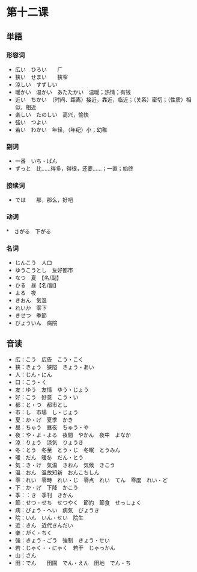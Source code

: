 # 第十二课

## 単語

### 形容词

* 広い　ひろい　　广
* 狭い　せまい　　狭窄
* 涼しい　すずしい
* 暖かい　温かい　あたたかい　温暖；热情；有钱
* 近い　ちかい　（时间、距离）接近，靠近，临近；（关系）密切；（性质）相似，相近
* 楽しい　たのしい　高兴，愉快
* 強い　つよい
* 若い　わかい　年轻，（年纪）小；幼稚

### 副词

* 一番　いち・ばん
* ずっと　比……得多，得很，还要……；一直；始终

### 接续词

* では　　那，那么，好吧

### 动词

*　さがる　下がる

### 名词

* じんこう　人口
* ゆうこうとし　友好都市
* なつ　夏　【名/副】
* ひる　昼【名/副】
* よる　夜
* きおん　気温
* れいか　零下
* きせつ　季節
* びょういん　病院

## 音读

* 広：こう　広告　こう・こく
* 狭：きょう　狭隘　きょう・あい
* 人：じん・にん
* 口：こう・く
* 友：ゆう　友情　ゆう・じょう
* 好：こう　好意　こう・い
* 都：と・つ　都市とし
* 市：し　市場　し・じょう
* 夏：か・げ　夏季　かき
* 昼：ちゅう　昼夜　ちゅう・や
* 夜：や・よ・よる　夜間　やかん　夜中　よなか
* 涼：りょう　涼気　りょうき
* 冬：とう　冬至　とう・じ　冬眠　とうみん
* 暖：だん　暖冬　だん・とう
* 気：き・け　気温　きおん　気候　きこう
* 温：おん　温故知新　おんこちしん
* 零：れい　零時　れい・じ　零点　れい　てん　零度　れい・ど
* 下：か・げ　下降　かこう
* 季：：き　季刊　きかん
* 節：せつ・せち　せつやく　節約　節食　せっしょく
* 病：びょう・へい　病気　びょうき
* 院：いん　いん・せい　院生
* 近：きん　近代きんだい
* 楽：がく・ちく
* 強：きょう・ごう　強制　きょう・せい
* 若：じゃく・・にゃく　若干　じゃっかん
* 山：さん
* 田：でん　　田園　でん・えん　田地　でん・ち
  